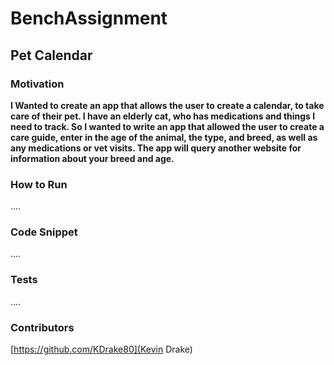 # BenchAssignment
## Pet Calendar
### Motivation
**I Wanted to create an app that allows the user to create a calendar, to take care of their pet. I have an elderly cat, who has medications and things I need to track. So I wanted to write an app that allowed the user to create a care guide, enter in the age of the animal, the type, and breed, as well as any medications or vet visits. The app will query another website for information about your breed and age.**
### How to Run
....
### Code Snippet
....
### Tests
....
### Contributors
[https://github.com/KDrake80](Kevin Drake)
